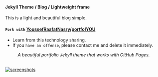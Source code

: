 #### Jekyll Theme / Blog / Lightweight frame ####
This is a light and beautiful blog simple.
#### `Fork with` [YoussefRaafatNasry/portfolYOU](https://github.com/YoussefRaafatNasry/portfolYOU) ####
- Learn from this technology sharing.
- If you `have an offense`, please contact me and delete it immediately.

<div align="center">
    <i>A beautiful portfolio Jekyll theme that works with GitHub Pages.</i><br><br>
</div>

[![screenshots](https://github.com/ingersollms/ingersollms.github.io/blob/master/_docs/index.png)](https://ingersollms.github.io)
